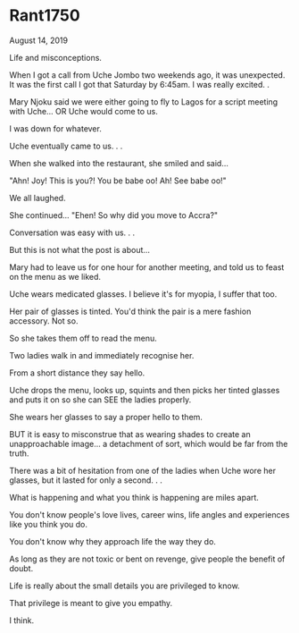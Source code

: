 # Rant1750


August 14, 2019

Life and misconceptions.

When I got a call from Uche Jombo two weekends ago, it was unexpected. It was the first call I got that Saturday by 6:45am. I was really excited.
.

Mary Njoku said we were either going to fly to Lagos for a script meeting with Uche... OR Uche would come to us.

I was down for whatever. 

Uche eventually came to us.
.
.

When she walked into the restaurant, she smiled and said...

"Ahn! Joy! This is you?! You be babe oo! Ah! See babe oo!"

We all laughed.

She continued... "Ehen! So why did you move to Accra?"

Conversation was easy with us.
.
.

But this is not what the post is about...

Mary had to leave us for one hour for another meeting, and told us to feast on the menu as we liked.

Uche wears medicated glasses. I believe it's for myopia, I suffer that too.

Her pair of glasses is tinted. You'd think the pair is a mere fashion accessory. Not so.

So she takes them off to read the menu.

Two ladies walk in and immediately recognise her.

From a short distance they say hello. 

Uche drops the menu, looks up, squints and then picks her tinted glasses and puts it on so she can SEE the ladies properly.

She wears her glasses to say a proper hello to them. 

BUT it is easy to misconstrue that as wearing shades to create an unapproachable image... a detachment of sort, which would be far from the truth. 

There was a bit of hesitation from one of the ladies when Uche wore her glasses, but it lasted for only a second. 
.
.

What is happening and what you think is happening are miles apart.

You don't know people's love lives, career wins, life angles and experiences like you think you do.

You don't know why they approach life the way they do.

As long as they are not toxic or bent on revenge, give people the benefit of doubt. 

Life is really about the small details you are privileged to know.

That privilege is meant to give you empathy. 

I think.